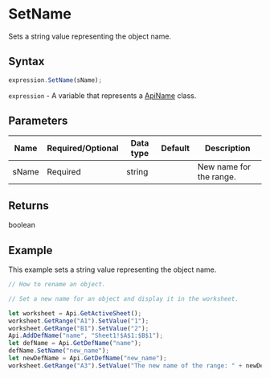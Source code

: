 # SetName

Sets a string value representing the object name.

## Syntax

```javascript
expression.SetName(sName);
```

`expression` - A variable that represents a [ApiName](../ApiName.md) class.

## Parameters

| **Name** | **Required/Optional** | **Data type** | **Default** | **Description** |
| ------------- | ------------- | ------------- | ------------- | ------------- |
| sName | Required | string |  | New name for the range. |

## Returns

boolean

## Example

This example sets a string value representing the object name.

```javascript editor-xlsx
// How to rename an object.

// Set a new name for an object and display it in the worksheet.

let worksheet = Api.GetActiveSheet();
worksheet.GetRange("A1").SetValue("1");
worksheet.GetRange("B1").SetValue("2");
Api.AddDefName("name", "Sheet1!$A$1:$B$1");
let defName = Api.GetDefName("name");
defName.SetName("new_name");
let newDefName = Api.GetDefName("new_name");
worksheet.GetRange("A3").SetValue("The new name of the range: " + newDefName.GetName());
```
